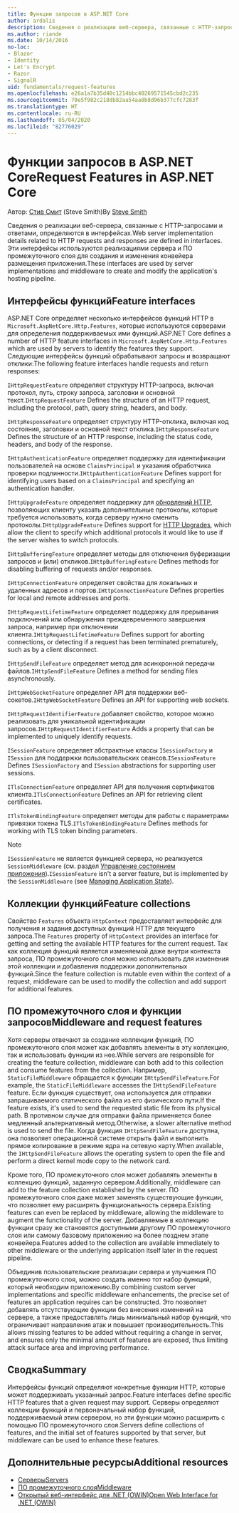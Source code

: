 ```yaml
---
title: Функции запросов в ASP.NET Core
author: ardalis
description: Сведения о реализации веб-сервера, связанные с HTTP-запросами и откликами, определяемые в интерфейсах для ASP.NET Core.
ms.author: riande
ms.date: 10/14/2016
no-loc:
- Blazor
- Identity
- Let's Encrypt
- Razor
- SignalR
uid: fundamentals/request-features
ms.openlocfilehash: e26a1a7b35d40c1214bbc40269571545cbd2c235
ms.sourcegitcommit: 70e5f982c218db82aa54aa8b8d96b377cfc7283f
ms.translationtype: HT
ms.contentlocale: ru-RU
ms.lasthandoff: 05/04/2020
ms.locfileid: "82776029"
---
```

# <a name="request-features-in-aspnet-core"></a><span data-ttu-id="75643-103">Функции запросов в ASP.NET Core</span><span class="sxs-lookup"><span data-stu-id="75643-103">Request Features in ASP.NET Core</span></span>

<span data-ttu-id="75643-104">Автор: [Стив Смит](https://ardalis.com/) (Steve Smith)</span><span class="sxs-lookup"><span data-stu-id="75643-104">By [Steve Smith](https://ardalis.com/)</span></span>

<span data-ttu-id="75643-105">Сведения о реализации веб-сервера, связанные с HTTP-запросами и ответами, определяются в интерфейсах.</span><span class="sxs-lookup"><span data-stu-id="75643-105">Web server implementation details related to HTTP requests and responses are defined in interfaces.</span></span> <span data-ttu-id="75643-106">Эти интерфейсы используются реализациями сервера и ПО промежуточного слоя для создания и изменения конвейера размещения приложения.</span><span class="sxs-lookup"><span data-stu-id="75643-106">These interfaces are used by server implementations and middleware to create and modify the application's hosting pipeline.</span></span>

## <a name="feature-interfaces"></a><span data-ttu-id="75643-107">Интерфейсы функций</span><span class="sxs-lookup"><span data-stu-id="75643-107">Feature interfaces</span></span>

<span data-ttu-id="75643-108">ASP.NET Core определяет несколько интерфейсов функций HTTP в `Microsoft.AspNetCore.Http.Features`, которые используются серверами для определения поддерживаемых ими функций.</span><span class="sxs-lookup"><span data-stu-id="75643-108">ASP.NET Core defines a number of HTTP feature interfaces in `Microsoft.AspNetCore.Http.Features` which are used by servers to identify the features they support.</span></span> <span data-ttu-id="75643-109">Следующие интерфейсы функций обрабатывают запросы и возвращают отклики:</span><span class="sxs-lookup"><span data-stu-id="75643-109">The following feature interfaces handle requests and return responses:</span></span>

<span data-ttu-id="75643-110">`IHttpRequestFeature` определяет структуру HTTP-запроса, включая протокол, путь, строку запроса, заголовки и основной текст.</span><span class="sxs-lookup"><span data-stu-id="75643-110">`IHttpRequestFeature` Defines the structure of an HTTP request, including the protocol, path, query string, headers, and body.</span></span>

<span data-ttu-id="75643-111">`IHttpResponseFeature` определяет структуру HTTP-отклика, включая код состояния, заголовки и основной текст отклика.</span><span class="sxs-lookup"><span data-stu-id="75643-111">`IHttpResponseFeature` Defines the structure of an HTTP response, including the status code, headers, and body of the response.</span></span>

<span data-ttu-id="75643-112">`IHttpAuthenticationFeature` определяет поддержку для идентификации пользователей на основе `ClaimsPrincipal` и указания обработчика проверки подлинности.</span><span class="sxs-lookup"><span data-stu-id="75643-112">`IHttpAuthenticationFeature` Defines support for identifying users based on a `ClaimsPrincipal` and specifying an authentication handler.</span></span>

<span data-ttu-id="75643-113">`IHttpUpgradeFeature` определяет поддержку для [обновлений HTTP](https://tools.ietf.org/html/rfc2616.html#section-14.42), позволяющих клиенту указать дополнительные протоколы, которые требуется использовать, когда серверу нужно сменить протоколы.</span><span class="sxs-lookup"><span data-stu-id="75643-113">`IHttpUpgradeFeature` Defines support for [HTTP Upgrades](https://tools.ietf.org/html/rfc2616.html#section-14.42), which allow the client to specify which additional protocols it would like to use if the server wishes to switch protocols.</span></span>

<span data-ttu-id="75643-114">`IHttpBufferingFeature` определяет методы для отключения буферизации запросов и (или) откликов.</span><span class="sxs-lookup"><span data-stu-id="75643-114">`IHttpBufferingFeature` Defines methods for disabling buffering of requests and/or responses.</span></span>

<span data-ttu-id="75643-115">`IHttpConnectionFeature` определяет свойства для локальных и удаленных адресов и портов.</span><span class="sxs-lookup"><span data-stu-id="75643-115">`IHttpConnectionFeature` Defines properties for local and remote addresses and ports.</span></span>

<span data-ttu-id="75643-116">`IHttpRequestLifetimeFeature` определяет поддержку для прерывания подключений или обнаружения преждевременного завершения запроса, например при отключении клиента.</span><span class="sxs-lookup"><span data-stu-id="75643-116">`IHttpRequestLifetimeFeature` Defines support for aborting connections, or detecting if a request has been terminated prematurely, such as by a client disconnect.</span></span>

<span data-ttu-id="75643-117">`IHttpSendFileFeature` определяет метод для асинхронной передачи файлов.</span><span class="sxs-lookup"><span data-stu-id="75643-117">`IHttpSendFileFeature` Defines a method for sending files asynchronously.</span></span>

<span data-ttu-id="75643-118">`IHttpWebSocketFeature` определяет API для поддержки веб-сокетов.</span><span class="sxs-lookup"><span data-stu-id="75643-118">`IHttpWebSocketFeature` Defines an API for supporting web sockets.</span></span>

<span data-ttu-id="75643-119">`IHttpRequestIdentifierFeature` добавляет свойство, которое можно реализовать для уникальной идентификации запросов.</span><span class="sxs-lookup"><span data-stu-id="75643-119">`IHttpRequestIdentifierFeature` Adds a property that can be implemented to uniquely identify requests.</span></span>

<span data-ttu-id="75643-120">`ISessionFeature` определяет абстрактные классы `ISessionFactory` и `ISession` для поддержки пользовательских сеансов.</span><span class="sxs-lookup"><span data-stu-id="75643-120">`ISessionFeature` Defines `ISessionFactory` and `ISession` abstractions for supporting user sessions.</span></span>

<span data-ttu-id="75643-121">`ITlsConnectionFeature` определяет API для получения сертификатов клиента.</span><span class="sxs-lookup"><span data-stu-id="75643-121">`ITlsConnectionFeature` Defines an API for retrieving client certificates.</span></span>

<span data-ttu-id="75643-122">`ITlsTokenBindingFeature` определяет методы для работы с параметрами привязки токена TLS.</span><span class="sxs-lookup"><span data-stu-id="75643-122">`ITlsTokenBindingFeature` Defines methods for working with TLS token binding parameters.</span></span>

> [!NOTE]
> <span data-ttu-id="75643-123">`ISessionFeature` не является функцией сервера, но реализуется `SessionMiddleware` (см. раздел [Управление состоянием приложения](app-state.md)).</span><span class="sxs-lookup"><span data-stu-id="75643-123">`ISessionFeature` isn't a server feature, but is implemented by the `SessionMiddleware` (see [Managing Application State](app-state.md)).</span></span>

## <a name="feature-collections"></a><span data-ttu-id="75643-124">Коллекции функций</span><span class="sxs-lookup"><span data-stu-id="75643-124">Feature collections</span></span>

<span data-ttu-id="75643-125">Свойство `Features` объекта `HttpContext` предоставляет интерфейс для получения и задания доступных функций HTTP для текущего запроса.</span><span class="sxs-lookup"><span data-stu-id="75643-125">The `Features` property of `HttpContext` provides an interface for getting and setting the available HTTP features for the current request.</span></span> <span data-ttu-id="75643-126">Так как коллекция функций является изменяемой даже внутри контекста запроса, ПО промежуточного слоя можно использовать для изменения этой коллекции и добавления поддержки дополнительных функций.</span><span class="sxs-lookup"><span data-stu-id="75643-126">Since the feature collection is mutable even within the context of a request, middleware can be used to modify the collection and add support for additional features.</span></span>

## <a name="middleware-and-request-features"></a><span data-ttu-id="75643-127">ПО промежуточного слоя и функции запросов</span><span class="sxs-lookup"><span data-stu-id="75643-127">Middleware and request features</span></span>

<span data-ttu-id="75643-128">Хотя серверы отвечают за создание коллекции функций, ПО промежуточного слоя может как добавлять элементы в эту коллекцию, так и использовать функции из нее.</span><span class="sxs-lookup"><span data-stu-id="75643-128">While servers are responsible for creating the feature collection, middleware can both add to this collection and consume features from the collection.</span></span> <span data-ttu-id="75643-129">Например, `StaticFileMiddleware` обращается к функции `IHttpSendFileFeature`.</span><span class="sxs-lookup"><span data-stu-id="75643-129">For example, the `StaticFileMiddleware` accesses the `IHttpSendFileFeature` feature.</span></span> <span data-ttu-id="75643-130">Если функция существует, она используется для отправки запрашиваемого статического файла из его физического пути.</span><span class="sxs-lookup"><span data-stu-id="75643-130">If the feature exists, it's used to send the requested static file from its physical path.</span></span> <span data-ttu-id="75643-131">В противном случае для отправки файла применяется более медленный альтернативный метод.</span><span class="sxs-lookup"><span data-stu-id="75643-131">Otherwise, a slower alternative method is used to send the file.</span></span> <span data-ttu-id="75643-132">Когда функция `IHttpSendFileFeature` доступна, она позволяет операционной системе открыть файл и выполнить прямое копирование в режиме ядра на сетевую карту.</span><span class="sxs-lookup"><span data-stu-id="75643-132">When available, the `IHttpSendFileFeature` allows the operating system to open the file and perform a direct kernel mode copy to the network card.</span></span>

<span data-ttu-id="75643-133">Кроме того, ПО промежуточного слоя может добавлять элементы в коллекцию функций, заданную сервером.</span><span class="sxs-lookup"><span data-stu-id="75643-133">Additionally, middleware can add to the feature collection established by the server.</span></span> <span data-ttu-id="75643-134">ПО промежуточного слоя даже может заменять существующие функции, что позволяет ему расширять функциональность сервера.</span><span class="sxs-lookup"><span data-stu-id="75643-134">Existing features can even be replaced by middleware, allowing the middleware to augment the functionality of the server.</span></span> <span data-ttu-id="75643-135">Добавляемые в коллекцию функции сразу же становятся доступными другому ПО промежуточного слоя или самому базовому приложению на более позднем этапе конвейера.</span><span class="sxs-lookup"><span data-stu-id="75643-135">Features added to the collection are available immediately to other middleware or the underlying application itself later in the request pipeline.</span></span>

<span data-ttu-id="75643-136">Объединив пользовательские реализации сервера и улучшения ПО промежуточного слоя, можно создать именно тот набор функций, который необходим приложению.</span><span class="sxs-lookup"><span data-stu-id="75643-136">By combining custom server implementations and specific middleware enhancements, the precise set of features an application requires can be constructed.</span></span> <span data-ttu-id="75643-137">Это позволяет добавлять отсутствующие функции без внесения изменений на сервере, а также предоставлять лишь минимальный набор функций, что ограничивает направления атак и повышает производительность.</span><span class="sxs-lookup"><span data-stu-id="75643-137">This allows missing features to be added without requiring a change in server, and ensures only the minimal amount of features are exposed, thus limiting attack surface area and improving performance.</span></span>

## <a name="summary"></a><span data-ttu-id="75643-138">Сводка</span><span class="sxs-lookup"><span data-stu-id="75643-138">Summary</span></span>

<span data-ttu-id="75643-139">Интерфейсы функций определяют конкретные функции HTTP, которые может поддерживать указанный запрос.</span><span class="sxs-lookup"><span data-stu-id="75643-139">Feature interfaces define specific HTTP features that a given request may support.</span></span> <span data-ttu-id="75643-140">Серверы определяют коллекции функций и первоначальный набор функций, поддерживаемый этим сервером, но эти функции можно расширить с помощью ПО промежуточного слоя.</span><span class="sxs-lookup"><span data-stu-id="75643-140">Servers define collections of features, and the initial set of features supported by that server, but middleware can be used to enhance these features.</span></span>

## <a name="additional-resources"></a><span data-ttu-id="75643-141">Дополнительные ресурсы</span><span class="sxs-lookup"><span data-stu-id="75643-141">Additional resources</span></span>

* [<span data-ttu-id="75643-142">Серверы</span><span class="sxs-lookup"><span data-stu-id="75643-142">Servers</span></span>](xref:fundamentals/servers/index)
* [<span data-ttu-id="75643-143">ПО промежуточного слоя</span><span class="sxs-lookup"><span data-stu-id="75643-143">Middleware</span></span>](xref:fundamentals/middleware/index)
* [<span data-ttu-id="75643-144">Открытый веб-интерфейс для .NET (OWIN)</span><span class="sxs-lookup"><span data-stu-id="75643-144">Open Web Interface for .NET (OWIN)</span></span>](xref:fundamentals/owin)
